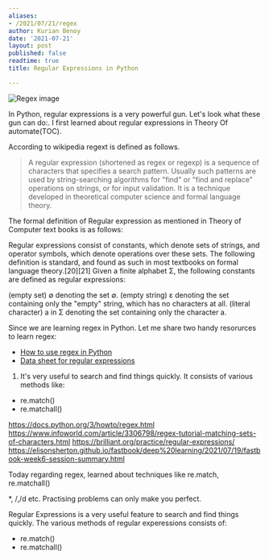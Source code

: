 ```yaml
---
aliases:
- /2021/07/21/regex
author: Kurian Benoy
date: '2021-07-21'
layout: post
published: false
readtime: true
title: Regular Expressions in Python

---
```


![Regex image](https://i3.ytimg.com/vi/yFRSpPwrJzQ/maxresdefault.jpg)

In Python, regular expressions is a very powerful gun. Let's look what these gun can do:. I first learned about regular expressions
in Theory Of automate(TOC).

According to wikipedia regext is defined as follows.

> A regular expression (shortened as regex or regexp) is a sequence of characters that specifies a search pattern.
> Usually such patterns are used by string-searching algorithms for "find" or "find and replace" operations on strings,
> or for input validation. It is a technique developed in theoretical computer science and formal language theory.

The formal definition of Regular expression as mentioned in Theory of Computer text books is as follows:

Regular expressions consist of constants, which denote sets of strings, and operator symbols, which denote operations over these sets. The following definition is standard, and found as such in most textbooks on formal language theory.[20][21] Given a finite alphabet Σ, the following constants are defined as regular expressions:

(empty set) ∅ denoting the set ∅.
(empty string) ε denoting the set containing only the "empty" string, which has no characters at all.
(literal character) a in Σ denoting the set containing only the character a.

Since we are learning regex in Python. Let me share two handy resorurces  to learn regex:

- [How to use regex in Python](https://docs.python.org/3/howto/regex.html)
- [Data sheet for regular expressions](https://www.dataquest.io/wp-content/uploads/2019/03/python-regular-expressions-cheat-sheet.pdf)

1. It's very useful to search and find things quickly. It consists of various methods like:

- re.match()
- re.matchall()

https://docs.python.org/3/howto/regex.html
https://www.infoworld.com/article/3306798/regex-tutorial-matching-sets-of-characters.html
https://brilliant.org/practice/regular-expressions/
https://elisonsherton.github.io/fastbook/deep%20learning/2021/07/19/fastbook-week6-session-summary.html

Today regarding regex, learned about techniques like re.match, re.matchall()

*, /,/d etc. Practising problems can only make you perfect.

Regular Expressions is a very useful feature to search and find things quickly. The various methods of regular experessions consists of:

- re.match()
- re.matchall()




